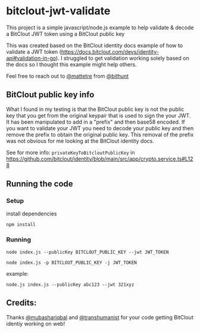 # bitclout-jwt-validate

This project is a simple javascript/node.js example to help validate & decode a BitClout JWT token using a BitClout public key

This was created based on the BitClout identity docs example of how to validate a JWT token (https://docs.bitclout.com/devs/identity-api#validation-in-go). I struggled to get validation working solely based on the docs so I thought this example might help others.

Feel free to reach out to [@mattetre](https://bitclout.com/u/mattetre) from [@bithunt](https://bitclout.com/u/bithunt)

## BitClout public key info

What I found in my testing is that the BitClout public key is not the public key that you get from the original keypair that is used to sign the your JWT. It has been manipulated to add in a "prefix" and then base58 encoded. If you want to validate your JWT you need to decode your public key and then remove the prefix to obtain the original public key. This removal of the prefix was not obvious for me looking at the BitClout identity docs.

See for more info: `privateKeyToBitcloutPublicKey` in https://github.com/bitclout/identity/blob/main/src/app/crypto.service.ts#L128

## Running the code

### Setup

install dependencies

```shell
npm install
```

### Running

```shell
node index.js --publicKey BITCLOUT_PUBLIC_KEY --jwt JWT_TOKEN
```

```shell
node index.js -p BITCLOUT_PUBLIC_KEY -j JWT_TOKEN
```

example:

```shell
node.js index.js --publicKey abc123 --jwt 321xyz
```

## Credits:

Thanks [@mubashariqbal](https://bitclout.com/u/mubashariqbal) and [@transhumanist](https://bitclout.com/u/transhumanist) for your code getting BitClout identiy working on web!
